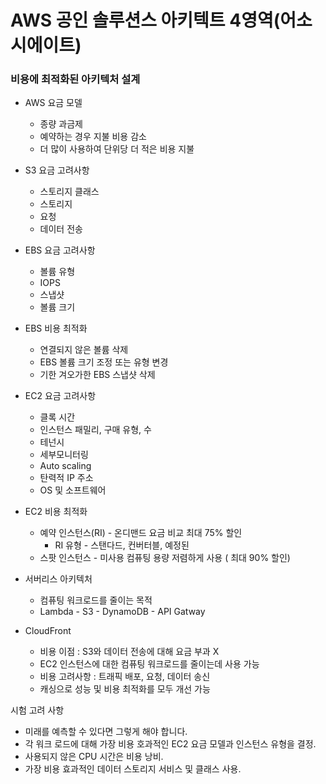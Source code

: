 # AWS 공인 솔루션스 아키텍트 4영역(어소시에이트)

### 비용에 최적화된 아키텍처 설계

- AWS 요금 모델
    - 종량 과금제
    - 예약하는 경우 지불 비용 감소
    - 더 많이 사용하여 단위당 더 적은 비용 지불

- S3 요금 고려사항
    - 스토리지 클래스
    - 스토리지
    - 요청
    - 데이터 전송

- EBS 요금 고려사항
    - 볼륨 유형
    - IOPS
    - 스냅샷
    - 볼륨 크기

- EBS 비용 최적화
    - 연결되지 않은 볼륨 삭제
    - EBS 볼륨 크기 조정 또는 유형 변경
    - 기한 겨오가한 EBS 스냅샷 삭제

- EC2 요금 고려사항
    - 클록 시간
    - 인스턴스 패밀리, 구매 유형, 수
    - 테넌시
    - 세부모니터링
    - Auto scaling
    - 탄력적 IP 주소
    - OS 및 소프트웨어

- EC2 비용 최적화
    - 예약 인스턴스(RI) - 온디맨드 요금 비교 최대 75% 할인
        - RI 유형 - 스탠다드, 컨버터블, 예정된
    - 스팟 인스턴스 - 미사용 컴퓨팅 용량 저렴하게 사용 ( 최대 90% 할인)

- 서버리스 아키텍처
    - 컴퓨팅 워크로드를 줄이는 목적
    - Lambda - S3 - DynamoDB - API Gatway
- CloudFront
    - 비용 이점 : S3와 데이터 전송에 대해 요금 부과 X
    + EC2 인스턴스에 대한 컴퓨팅 워크로드를 줄이는데 사용 가능
    - 비용 고려사항 : 트래픽 배포, 요청, 데이터 송신
    - 캐싱으로 성능 및 비용 최적화를 모두 개선 가능

시험 고려 사항

- 미래를 예측할 수 있다면 그렇게 해야 합니다.
- 각 워크 로드에 대해 가장 비용 호과적인 EC2 요금 모델과 인스턴스 유형을 결정.
- 사용되지 않은 CPU 시간은 비용 낭비.
- 가장 비용 효과적인 데이터 스토리지 서비스 및 클래스 사용.
